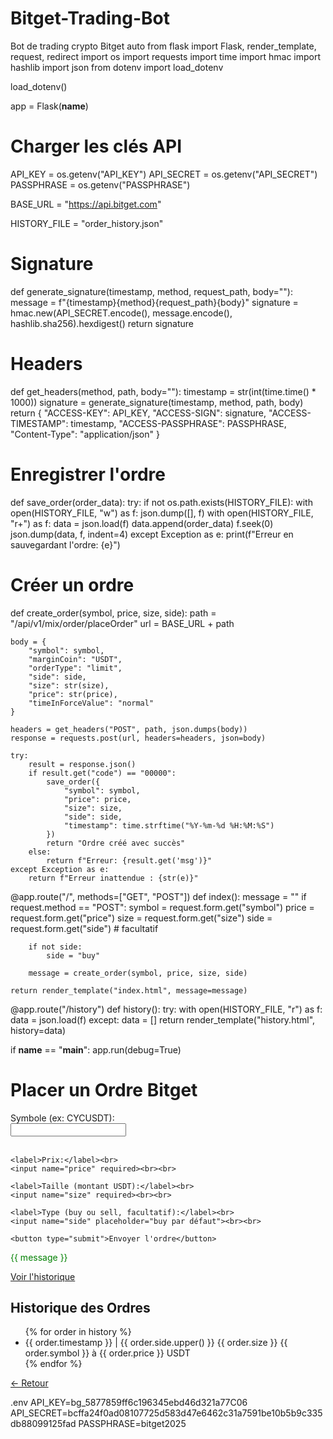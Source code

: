 # Bitget-Trading-Bot
Bot de trading crypto Bitget auto
from flask import Flask, render_template, request, redirect
import os
import requests
import time
import hmac
import hashlib
import json
from dotenv import load_dotenv

load_dotenv()

app = Flask(__name__)

# Charger les clés API
API_KEY = os.getenv("API_KEY")
API_SECRET = os.getenv("API_SECRET")
PASSPHRASE = os.getenv("PASSPHRASE")

BASE_URL = "https://api.bitget.com"

HISTORY_FILE = "order_history.json"

# Signature
def generate_signature(timestamp, method, request_path, body=""):
    message = f"{timestamp}{method}{request_path}{body}"
    signature = hmac.new(API_SECRET.encode(), message.encode(), hashlib.sha256).hexdigest()
    return signature

# Headers
def get_headers(method, path, body=""):
    timestamp = str(int(time.time() * 1000))
    signature = generate_signature(timestamp, method, path, body)
    return {
        "ACCESS-KEY": API_KEY,
        "ACCESS-SIGN": signature,
        "ACCESS-TIMESTAMP": timestamp,
        "ACCESS-PASSPHRASE": PASSPHRASE,
        "Content-Type": "application/json"
    }

# Enregistrer l'ordre
def save_order(order_data):
    try:
        if not os.path.exists(HISTORY_FILE):
            with open(HISTORY_FILE, "w") as f:
                json.dump([], f)
        with open(HISTORY_FILE, "r+") as f:
            data = json.load(f)
            data.append(order_data)
            f.seek(0)
            json.dump(data, f, indent=4)
    except Exception as e:
        print(f"Erreur en sauvegardant l'ordre: {e}")

# Créer un ordre
def create_order(symbol, price, size, side):
    path = "/api/v1/mix/order/placeOrder"
    url = BASE_URL + path

    body = {
        "symbol": symbol,
        "marginCoin": "USDT",
        "orderType": "limit",
        "side": side,
        "size": str(size),
        "price": str(price),
        "timeInForceValue": "normal"
    }

    headers = get_headers("POST", path, json.dumps(body))
    response = requests.post(url, headers=headers, json=body)

    try:
        result = response.json()
        if result.get("code") == "00000":
            save_order({
                "symbol": symbol,
                "price": price,
                "size": size,
                "side": side,
                "timestamp": time.strftime("%Y-%m-%d %H:%M:%S")
            })
            return "Ordre créé avec succès"
        else:
            return f"Erreur: {result.get('msg')}"
    except Exception as e:
        return f"Erreur inattendue : {str(e)}"

@app.route("/", methods=["GET", "POST"])
def index():
    message = ""
    if request.method == "POST":
        symbol = request.form.get("symbol")
        price = request.form.get("price")
        size = request.form.get("size")
        side = request.form.get("side")  # facultatif

        if not side:
            side = "buy"

        message = create_order(symbol, price, size, side)

    return render_template("index.html", message=message)

@app.route("/history")
def history():
    try:
        with open(HISTORY_FILE, "r") as f:
            data = json.load(f)
    except:
        data = []
    return render_template("history.html", history=data)

if __name__ == "__main__":
    app.run(debug=True)

<!DOCTYPE html>
<html lang="fr">
<head>
  <meta charset="UTF-8">
  <title>Bot de Trading Bitget</title>
</head>
<body>
  <h1>Placer un Ordre Bitget</h1>
  <form method="POST">
    <label>Symbole (ex: CYCUSDT):</label><br>
    <input name="symbol" required><br><br>

    <label>Prix:</label><br>
    <input name="price" required><br><br>

    <label>Taille (montant USDT):</label><br>
    <input name="size" required><br><br>

    <label>Type (buy ou sell, facultatif):</label><br>
    <input name="side" placeholder="buy par défaut"><br><br>

    <button type="submit">Envoyer l'ordre</button>
  </form>

  <p style="color:green;">{{ message }}</p>
  <a href="/history">Voir l'historique</a>
</body>
</html>

<!DOCTYPE html>
<html lang="fr">
<head>
  <meta charset="UTF-8">
  <title>Historique des Ordres</title>
</head>
<body>
  <h2>Historique des Ordres</h2>
  <ul>
    {% for order in history %}
      <li>
        {{ order.timestamp }} | {{ order.side.upper() }} {{ order.size }} {{ order.symbol }} à {{ order.price }} USDT
      </li>
    {% endfor %}
  </ul>
  <a href="/">← Retour</a>
</body>
</html>

.env
API_KEY=bg_5877859ff6c196345ebd46d321a77C06
API_SECRET=bcffa24f0ad08107725d583d47e6462c31a7591be10b5b9c335db88099125fad
PASSPHRASE=bitget2025

